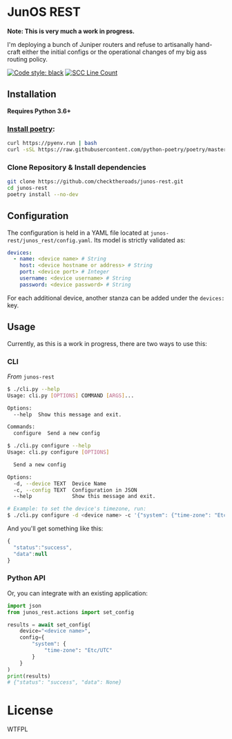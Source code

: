 # JunOS REST

**Note: This is very much a work in progress.**

I'm deploying a bunch of Juniper routers and refuse to artisanally hand-craft either the initial configs or the operational changes of my big ass routing policy.

[![Code style: black](https://img.shields.io/badge/code%20style-black-000000.svg)](https://github.com/ambv/black)
[![SCC Line Count](https://sloc.xyz/github/checktheroads/hyperglass/?category=code)](https://github.com/boyter/scc/)

## Installation

**Requires Python 3.6+**

### [Install poetry](https://python-poetry.org/docs/):

```bash
curl https://pyenv.run | bash
curl -sSL https://raw.githubusercontent.com/python-poetry/poetry/master/get-poetry.py | python3
```

### Clone Repository & Install dependencies

```bash
git clone https://github.com/checktheroads/junos-rest.git
cd junos-rest
poetry install --no-dev
```

## Configuration

The configuration is held in a YAML file located at `junos-rest/junos_rest/config.yaml`. Its model is strictly validated as:

```yaml
devices:
  - name: <device name> # String
    host: <device hostname or address> # String
    port: <device port> # Integer
    username: <device username> # String
    password: <device password> # String
```

For each additional device, another stanza can be added under the `devices:` key.

## Usage

Currently, as this is a work in progress, there are two ways to use this:

### CLI

*From* `junos-rest`
```bash
$ ./cli.py --help
Usage: cli.py [OPTIONS] COMMAND [ARGS]...

Options:
  --help  Show this message and exit.

Commands:
  configure  Send a new config

$ ./cli.py configure --help
Usage: cli.py configure [OPTIONS]

  Send a new config

Options:
  -d, --device TEXT  Device Name
  -c, --config TEXT  Configuration in JSON
  --help             Show this message and exit.

# Example: to set the device's timezone, run:
$ ./cli.py configure -d <device name> -c '{"system": {"time-zone": "Etc/UTC"}}'
```

And you'll get something like this:

```js
{
  "status":"success",
  "data":null
}
```

### Python API

Or, you can integrate with an existing application:

```python
import json
from junos_rest.actions import set_config

results = await set_config(
    device="<device name>",
    config={
        "system": {
            "time-zone": "Etc/UTC"
        }
    }
)
print(results)
# {"status": "success", "data": None}
```

# License

<a href="http://www.wtfpl.net/"><img src="http://www.wtfpl.net/wp-content/uploads/2012/12/wtfpl-badge-4.png" width="80" height="15" alt="WTFPL" /></a>
